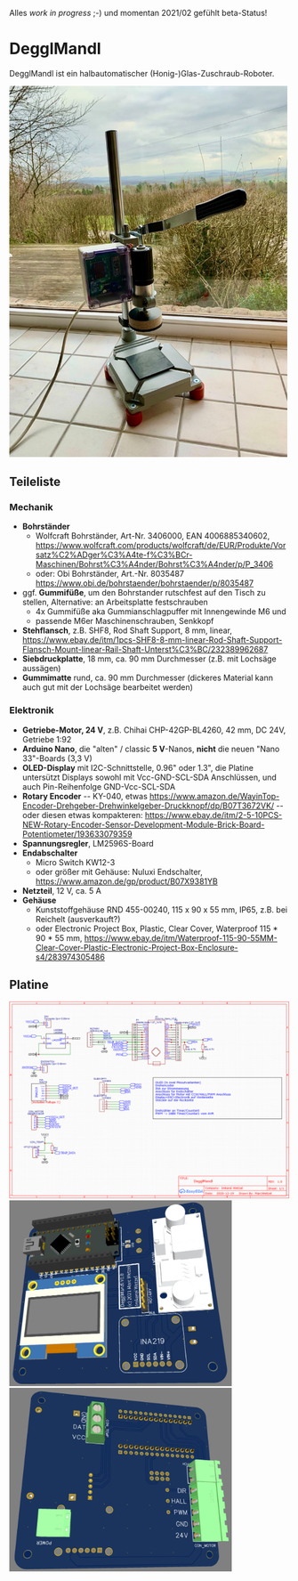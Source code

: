 Alles *work in progress* ;-) und momentan 2021/02 gefühlt beta-Status!  

# DegglMandl
DegglMandl ist ein halbautomatischer (Honig-)Glas-Zuschraub-Roboter. 

<img src="./deggl-mandl.jpg" width="500">

## Teileliste
### Mechanik
- **Bohrständer** 
  - Wolfcraft Bohrständer, Art-Nr. 3406000, EAN 4006885340602, https://www.wolfcraft.com/products/wolfcraft/de/EUR/Produkte/Vorsatz%C2%ADger%C3%A4te-f%C3%BCr-Maschinen/Bohrst%C3%A4nder/Bohrst%C3%A4nder/p/P_3406  
  - oder: Obi Bohrständer, Art.-Nr. 8035487
https://www.obi.de/bohrstaender/bohrstaender/p/8035487
- ggf. **Gummifüße**, um den Bohrstander rutschfest auf den Tisch zu stellen, Alternative: an Arbeitsplatte festschrauben
  - 4x Gummifüße aka Gummianschlagpuffer mit Innengewinde M6 und 
  - passende M6er Maschinenschrauben, Senkkopf
- **Stehflansch**, z.B. SHF8, Rod Shaft Support, 8 mm, linear,  https://www.ebay.de/itm/1pcs-SHF8-8-mm-linear-Rod-Shaft-Support-Flansch-Mount-linear-Rail-Shaft-Unterst%C3%BC/232389962687
- **Siebdruckplatte**, 18 mm, ca. 90 mm Durchmesser (z.B. mit Lochsäge aussägen)
- **Gummimatte** rund, ca. 90 mm Durchmesser (dickeres Material kann auch gut mit der Lochsäge bearbeitet werden)

### Elektronik
- **Getriebe-Motor, 24 V**, z.B. Chihai CHP-42GP-BL4260, 42 mm, DC 24V, Getriebe 1:92
- **Arduino Nano**, die "alten" / classic **5 V**-Nanos, **nicht** die neuen "Nano 33"-Boards (3,3 V)
- **OLED-Display** mit I2C-Schnittstelle, 0.96" oder 1.3", die Platine untersützt Displays sowohl mit Vcc-GND-SCL-SDA Anschlüssen, und auch Pin-Reihenfolge  GND-Vcc-SCL-SDA 
- **Rotary Encoder** 
-- KY-040, etwas https://www.amazon.de/WayinTop-Encoder-Drehgeber-Drehwinkelgeber-Druckknopf/dp/B07T3672VK/
-- oder diesen etwas kompakteren: https://www.ebay.de/itm/2-5-10PCS-NEW-Rotary-Encoder-Sensor-Development-Module-Brick-Board-Potentiometer/193633079359
- **Spannungsregler**, LM2596S-Board
- **Endabschalter** 
  - Micro Switch KW12-3 
  - oder größer mit Gehäuse: Nuluxi Endschalter, https://www.amazon.de/gp/product/B07X9381YB
- **Netzteil**, 12 V, ca. 5 A
- **Gehäuse**
  - Kunststoffgehäuse RND 455-00240, 115 x 90 x 55 mm, IP65, z.B. bei Reichelt (ausverkauft?) 
  - oder Electronic Project Box, Plastic, Clear Cover, Waterproof 115 * 90 * 55 mm, https://www.ebay.de/itm/Waterproof-115-90-55MM-Clear-Cover-Plastic-Electronic-Project-Box-Enclosure-s4/283974305486
  

## Platine 

<img src="./pictures-pcb/deggl-mand_platine-v1.0_schaltplan.png" width="900">
<img src="./pictures-pcb/deggl-mand_platine-v1.0_vorne.png" width="400"><img src="./pictures-pcb/deggl-mand_platine-v1.0_hinten.png" width="400">
